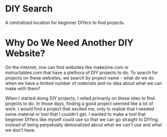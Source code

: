 # DIY Search

A centralized location for beginner DIYers to find projects.

# Why Do We Need Another DIY Website?

On the internet, one can find websites like makezine.com or instructables.com that have a plethora of DIY projects to do. To search for projects on these websites, we search by project name - what do we do when we have a limited number of materials and no idea about what we can make with them?  

When I started doing DIY projects, I relied primarily on these sites to find projects to do. In those days, finding a good project seemed like a lot of work. I would find a project that excited me, only to realize that I needed some material or tool that I couldn't get. I wanted to make a tool that beginner DIYers like myself could use so that we can go straight to DIYing, instead of being perpetually demoralized about what we can't use and what we don't have.
